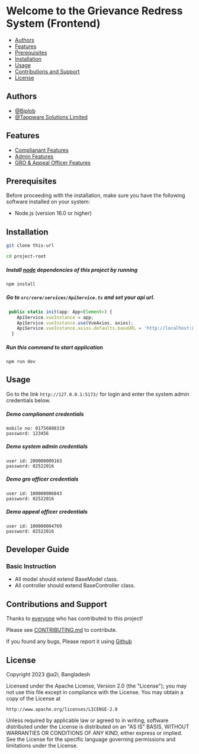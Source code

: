 # Welcome to the Grievance Redress System (Frontend)

- [Authors](#authors)
- [Features](#features)
- [Prerequisites](#prerequisites)
- [Installation](#installation)
- [Usage](#usage)
- [Contributions and Support](#contributions-and-support)
- [License](#license)

## Authors

- [@Biplob](https://www.linkedin.com/in/ekramul-kabir-biplob/)
- [@Tappware Solutions Limited](https://tappware.com/)

## Features

- [Complianant Features](https://github.com/GRS-DPG/GRS-Documentations/blob/master/md/3.1%20GRS-Complianant-Manual/3.1%20GRS-Complianant-Manual.md)
- [Admin Features](https://github.com/GRS-DPG/GRS-Documentations/blob/master/md/3.2%20GRS%20Admin%20Manual/3.2%20GRS%20Admin%20Manual.md)
- [GRO & Appeal Officer Features](https://github.com/GRS-DPG/GRS-Documentations/blob/master/md/3.3%20GRS%20GRO%20_%20Appeal%20Officer%20Manual/3.3%20GRS%20GRO%20_%20Appeal%20Officer%20Manual.md)


## Prerequisites

Before proceeding with the installation, make sure you have the following software installed on your system:

- Node.js (version 16.0 or higher)

## Installation

```sh
git clone this-url
```

```sh
cd project-root
```

##### Install [node](https://nodejs.org/en) dependencies of this project by running

```sh
npm install
```

##### Go to `src/core/services/ApiService.ts` and set your api url.

```javascript
 public static init(app: App<Element>) {
    ApiService.vueInstance = app;
    ApiService.vueInstance.use(VueAxios, axios);
    ApiService.vueInstance.axios.defaults.baseURL = 'http://localhost:8000/api'
  } 
```

##### Run this command to start application

```shell
npm run dev
```

## Usage

Go to the link `http://127.0.0.1:5173/` for login and enter the system admin credentials below.

##### Demo complianant credentials

```shell
mobile no: 01756888319
password: 123456
```

##### Demo system admin credentials

```shell
user id: 200000000163
password: 02522016
```

##### Demo gro officer credentials

```shell
user id: 100000006843
password: 02522016
```

##### Demo appeal officer credentials

```shell
user id: 100000004769
password: 02522016
```


## Developer Guide

### Basic Instruction

- All model should extend BaseModel class.
- All controller should extend BaseController class.


## Contributions and Support

Thanks to [everyone](https://github.com/GRS-DPG/GRS-WEB/graphs/contributors)
who has contributed to this project!

Please see [CONTRIBUTING.md](CONTRIBUTING.md) to contribute.

If you found any bugs, Please report it using [Github](https://github.com/GRS-DPG/GRS-WEB/issues)

## License

Copyright 2023 @a2i, Bangladesh

Licensed under the Apache License, Version 2.0 (the "License");
you may not use this file except in compliance with the License.
You may obtain a copy of the License at

    http://www.apache.org/licenses/LICENSE-2.0

Unless required by applicable law or agreed to in writing, software
distributed under the License is distributed on an "AS IS" BASIS,
WITHOUT WARRANTIES OR CONDITIONS OF ANY KIND, either express or implied.
See the License for the specific language governing permissions and
limitations under the License.

